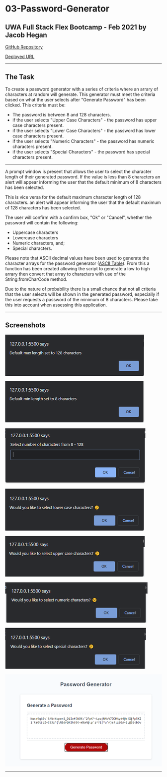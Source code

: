 # 03-Password-Generator
## UWA Full Stack Flex Bootcamp - Feb 2021 by Jacob Hegan

[GitHub Repository](https://github.com/heganjr/03-PasswordGenerator-JH)

[Deployed URL](https://heganjr.github.io/03-PasswordGenerator-JH/)

_____________

## The Task
To create a password generator with a series of criteria where an arrary of characters at random will generate. This generator must meet the criteria based on what the user selects after "Generate Password" has been clicked. This criteria must be:

- The password is between 8 and 128 characters.
- if the user selects "Upper Case Characters" - the password has upper case characters present.
- if the user selects "Lower Case Characters" - the password has lower case characters present.
- if the user selects "Numeric Characters" - the password has numeric characters present.
- if the user selects "Special Characters" - the password has special characters present.

______
A prompt window is present that allows the user to select the character length of their generated password. If the value is less than 8 characters an alert will appear informing the user that the default minimum of 8 characters has been selected.

This is vice versa for the default maximum character length of 128 characters. an alert will appear informing the user that the default maximum of 128 characters has been selected.

The user will confirm with a confirm box, "Ok" or "Cancel", whether the password will contain the following:
- Uppercase characters
- Lowercase characters
- Numeric characters, and;
- Special characters.

Please note that ASCII decimal values have been used to generate the character arrays for the password generator ([ASCII Table](http://www.asciitable.com/)). From this a function has been created allowing the script to generate a low to high arrary then convert that array to characters with use of the String.fromCharCode method.

Due to the nature of probability there is a small chance that not all criteria that the user selects will be shown in the generated password, especially if the user requests a password of the minimum of 8 characters. Please take this into account when assessing this application.

_______

## Screenshots

![default-max](./images/default-max.PNG)

![default-min](./images/default-min.PNG)

![Prompt-1](./images/prompt-1.PNG)

![Prompt-2](./images/prompt-2.PNG)

![Prompt-3](./images/prompt-3.PNG)

![Prompt-4](./images/prompt-4.PNG)

![Prompt-5](./images/prompt-5.PNG)

![Password](./images/password.PNG)

______
